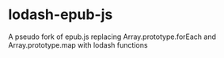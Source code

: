 # lodash-epub-js
A pseudo fork of epub.js replacing Array.prototype.forEach and Array.prototype.map with lodash functions
